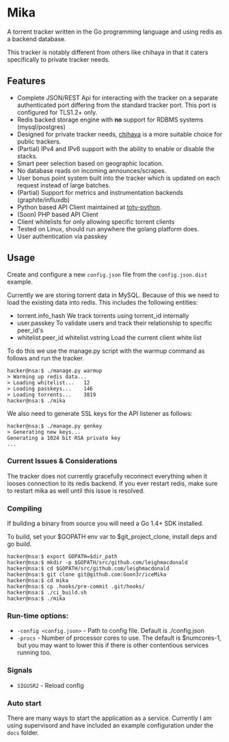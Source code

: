 # Mika

A torrent tracker written in the Go programming language and using redis
as a backend database.

This tracker is notably different from others like chihaya in that it caters specifically
to private tracker needs.


## Features

- Complete JSON/REST Api for interacting with the tracker on a separate authenticated
port differing from the standard tracker port. This port is configured for TLS1.2+ only.
- Redis backed storage engine with **no** support for RDBMS systems (mysql/postgres)
- Designed for private tracker needs, [chihaya](https://github.com/chihaya/chihaya) is a more suitable 
choice for public trackers.
- (Partial) IPv4 and IPv6 support with the ability to enable or disable the stacks.
- Smart peer selection based on geographic location.
- No database reads on incoming announces/scrapes.
- User bonus point system built into the tracker which is updated on each request instead of large batches.
- (Partial) Support for metrics and instrumentation backends (graphite/influxdb)
- Python based API Client maintained at [totv-python](https://github.com/ToTV/totv-python).
- (Soon) PHP based API Client
- Client whitelists for only allowing specific torrent clients
- Tested on Linux, should run anywhere the golang platform does.
- User authentication via passkey

## Usage

Create and configure a new `config.json` file from the `config.json.dist` example. 

Currently we are storing torrent data in MySQL. Because of this we need
to load the existing data into redis. This includes the following entities:

- torrent.info_hash We track torrents using torrent_id internally
- user.passkey To validate users and track their relationship to specific peer_id's
- whitelist.peer_id whitelist.vstring Load the current client white list

To do this we use the manage.py script with the warmup command as follows and run 
the tracker.

    hacker@nsa:$ ./manage.py warmup
    > Warming up redis data...
    > Loading whitelist...   12
    > Loading passkeys...    146
    > Loading torrents...    3819
    hacker@nsa:$ ./mika
    
We also need to generate SSL keys for the API listener as follows:
    
    hacker@nsa:$ ./manage.py genkey
    > Generating new keys...
    Generating a 1024 bit RSA private key
    ...
    
    
### Current Issues & Considerations
    
The tracker does not currently gracefully reconnect everything when it looses connection
 to its redis backend. If you ever restart redis, make sure to restart mika as well until
 this issue is resolved.    
### Compiling

If building a binary from source you will need a Go 1.4+ SDK installed.

To build, set your $GOPATH env var to $git_project_clone, install deps and go build.
    
    hacker@nsa:$ export GOPATH=$dir_path
    hacker@nsa:$ mkdir -p $GOPATH/src/github.com/leighmacdonald
    hacker@nsa:$ cd $GOPATH/src/github.com/leighmacdonald
    hacker@nsa:$ git clone git@github.com:Goon3r/iceMika
    hacker@nsa:$ cd mika 
    hacker@nsa:$ cp .hooks/pre-commit .git/hooks/
    hacker@nsa:$ ./ci_build.sh
    hacker@nsa:$ ./mika

### Run-time options:

* `-config <config.json>` - Path to config file. Default is ./config.json
* `-procs` - Number of processor cores to use. The default is $numcores-1, but you may want
to lower this if there is other contentious services running too.


### Signals

* `SIGUSR2` - Reload config


### Auto start

There are many ways to start the application as a service. Currently I am using
supervisord and have included an example configuration under the `docs` folder.